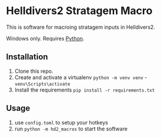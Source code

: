 # Helldivers2 Stratagem Macro

This is software for macroing stratagem inputs in Helldivers2.

Windows only. Requires [Python](https://www.python.org/).

## Installation

1. Clone this repo.
2. Create and activate a virtualenv `python -m venv venv` - `venv\Scripts\activate`
3. Install the requirements `pip install -r requirements.txt`

## Usage

1. use `config.toml` to setup your hotkeys
2. run `python -m hd2_macros` to start the software
